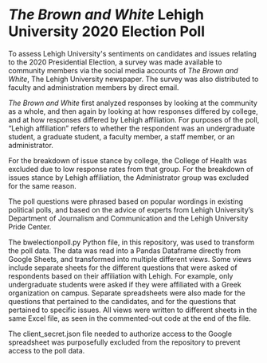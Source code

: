 # <em>The Brown and White</em> Lehigh University 2020 Election Poll

To assess Lehigh University's sentiments on candidates and issues relating to the 2020 Presidential Election, a survey was made available to community members via the social media accounts of <em>The Brown and White</em>, The Lehigh University newspaper. The survey was also distributed to faculty and administration members by direct email.

<em>The Brown and White</em> first analyzed responses by looking at the community as a whole, and then again by looking at how responses differed by college, and at how responses differed by Lehigh affiliation. For purposes of the poll, “Lehigh affiliation” refers to whether the respondent was an undergraduate student, a graduate student, a faculty member, a staff member, or an administrator.

For the breakdown of issue stance by college, the College of Health was excluded due to low response rates from that group. For the breakdown of issues stance by Lehigh affiliation, the Administrator group was excluded for the same reason.

The poll questions were phrased based on popular wordings in existing political polls, and based on the advice of experts from Lehigh University’s Department of Journalism and Communication and the Lehigh University Pride Center. 

The bwelectionpoll.py Python file, in this repository, was used to transform the poll data. The data was read into a Pandas Dataframe directly from Google Sheets, and transformed into multiple different views. Some views include separate sheets for the different questions that were asked of respondents based on their affiliation with Lehigh. For example, only undergraduate students were asked if they were affiliated with a Greek organization on campus. Separate spreadsheets were also made for the questions that pertained to the candidates, and for the questions that pertained to specific issues. All views were written to different sheets in the same Excel file, as seen in the commented-out code at the end of the file.

The client_secret.json file needed to authorize access to the Google spreadsheet was purposefully excluded from the repository to prevent access to the poll data.
